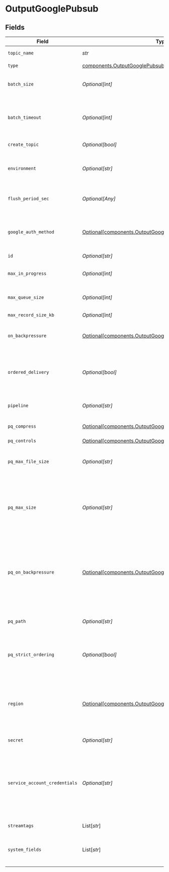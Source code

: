 # OutputGooglePubsub


## Fields

| Field                                                                                                                                                                                                                                                                                                             | Type                                                                                                                                                                                                                                                                                                              | Required                                                                                                                                                                                                                                                                                                          | Description                                                                                                                                                                                                                                                                                                       |
| ----------------------------------------------------------------------------------------------------------------------------------------------------------------------------------------------------------------------------------------------------------------------------------------------------------------- | ----------------------------------------------------------------------------------------------------------------------------------------------------------------------------------------------------------------------------------------------------------------------------------------------------------------- | ----------------------------------------------------------------------------------------------------------------------------------------------------------------------------------------------------------------------------------------------------------------------------------------------------------------- | ----------------------------------------------------------------------------------------------------------------------------------------------------------------------------------------------------------------------------------------------------------------------------------------------------------------- |
| `topic_name`                                                                                                                                                                                                                                                                                                      | *str*                                                                                                                                                                                                                                                                                                             | :heavy_check_mark:                                                                                                                                                                                                                                                                                                | ID of the topic to send events to.                                                                                                                                                                                                                                                                                |
| `type`                                                                                                                                                                                                                                                                                                            | [components.OutputGooglePubsubType](../../models/components/outputgooglepubsubtype.md)                                                                                                                                                                                                                            | :heavy_check_mark:                                                                                                                                                                                                                                                                                                | N/A                                                                                                                                                                                                                                                                                                               |
| `batch_size`                                                                                                                                                                                                                                                                                                      | *Optional[int]*                                                                                                                                                                                                                                                                                                   | :heavy_minus_sign:                                                                                                                                                                                                                                                                                                | The maximum number of items the Google API should batch before it sends them to the topic.                                                                                                                                                                                                                        |
| `batch_timeout`                                                                                                                                                                                                                                                                                                   | *Optional[int]*                                                                                                                                                                                                                                                                                                   | :heavy_minus_sign:                                                                                                                                                                                                                                                                                                | The maximum amount of time, in milliseconds, that the Google API should wait to send a batch (if the Batch size is not reached).                                                                                                                                                                                  |
| `create_topic`                                                                                                                                                                                                                                                                                                    | *Optional[bool]*                                                                                                                                                                                                                                                                                                  | :heavy_minus_sign:                                                                                                                                                                                                                                                                                                | If enabled, create topic if it does not exist.                                                                                                                                                                                                                                                                    |
| `environment`                                                                                                                                                                                                                                                                                                     | *Optional[str]*                                                                                                                                                                                                                                                                                                   | :heavy_minus_sign:                                                                                                                                                                                                                                                                                                | Optionally, enable this config only on a specified Git branch. If empty, will be enabled everywhere.                                                                                                                                                                                                              |
| `flush_period_sec`                                                                                                                                                                                                                                                                                                | *Optional[Any]*                                                                                                                                                                                                                                                                                                   | :heavy_minus_sign:                                                                                                                                                                                                                                                                                                | Maximum time to wait before sending a batch (when Max batch size is not reached).                                                                                                                                                                                                                                 |
| `google_auth_method`                                                                                                                                                                                                                                                                                              | [Optional[components.OutputGooglePubsubAuthenticationMethod]](../../models/components/outputgooglepubsubauthenticationmethod.md)                                                                                                                                                                                  | :heavy_minus_sign:                                                                                                                                                                                                                                                                                                | Google authentication method. Choose Auto to use environment variables PUBSUB_PROJECT and PUBSUB_CREDENTIALS..                                                                                                                                                                                                    |
| `id`                                                                                                                                                                                                                                                                                                              | *Optional[str]*                                                                                                                                                                                                                                                                                                   | :heavy_minus_sign:                                                                                                                                                                                                                                                                                                | Unique ID for this output                                                                                                                                                                                                                                                                                         |
| `max_in_progress`                                                                                                                                                                                                                                                                                                 | *Optional[int]*                                                                                                                                                                                                                                                                                                   | :heavy_minus_sign:                                                                                                                                                                                                                                                                                                | The maximum number of in-progress API requests before backpressure is applied.                                                                                                                                                                                                                                    |
| `max_queue_size`                                                                                                                                                                                                                                                                                                  | *Optional[int]*                                                                                                                                                                                                                                                                                                   | :heavy_minus_sign:                                                                                                                                                                                                                                                                                                | Maximum number of queued batches before blocking.                                                                                                                                                                                                                                                                 |
| `max_record_size_kb`                                                                                                                                                                                                                                                                                              | *Optional[int]*                                                                                                                                                                                                                                                                                                   | :heavy_minus_sign:                                                                                                                                                                                                                                                                                                | Maximum size (KB) of batches to send.                                                                                                                                                                                                                                                                             |
| `on_backpressure`                                                                                                                                                                                                                                                                                                 | [Optional[components.OutputGooglePubsubBackpressureBehavior]](../../models/components/outputgooglepubsubbackpressurebehavior.md)                                                                                                                                                                                  | :heavy_minus_sign:                                                                                                                                                                                                                                                                                                | Whether to block, drop, or queue events when all receivers are exerting backpressure.                                                                                                                                                                                                                             |
| `ordered_delivery`                                                                                                                                                                                                                                                                                                | *Optional[bool]*                                                                                                                                                                                                                                                                                                  | :heavy_minus_sign:                                                                                                                                                                                                                                                                                                | If enabled, send events in the order they were added to the queue. For this to work correctly, the process receiving events must have ordering enabled.                                                                                                                                                           |
| `pipeline`                                                                                                                                                                                                                                                                                                        | *Optional[str]*                                                                                                                                                                                                                                                                                                   | :heavy_minus_sign:                                                                                                                                                                                                                                                                                                | Pipeline to process data before sending out to this output.                                                                                                                                                                                                                                                       |
| `pq_compress`                                                                                                                                                                                                                                                                                                     | [Optional[components.OutputGooglePubsubCompression]](../../models/components/outputgooglepubsubcompression.md)                                                                                                                                                                                                    | :heavy_minus_sign:                                                                                                                                                                                                                                                                                                | Codec to use to compress the persisted data.                                                                                                                                                                                                                                                                      |
| `pq_controls`                                                                                                                                                                                                                                                                                                     | [Optional[components.OutputGooglePubsubPqControls]](../../models/components/outputgooglepubsubpqcontrols.md)                                                                                                                                                                                                      | :heavy_minus_sign:                                                                                                                                                                                                                                                                                                | N/A                                                                                                                                                                                                                                                                                                               |
| `pq_max_file_size`                                                                                                                                                                                                                                                                                                | *Optional[str]*                                                                                                                                                                                                                                                                                                   | :heavy_minus_sign:                                                                                                                                                                                                                                                                                                | The maximum size to store in each queue file before closing and optionally compressing (KB, MB, etc.).                                                                                                                                                                                                            |
| `pq_max_size`                                                                                                                                                                                                                                                                                                     | *Optional[str]*                                                                                                                                                                                                                                                                                                   | :heavy_minus_sign:                                                                                                                                                                                                                                                                                                | The maximum amount of disk space the queue is allowed to consume. Once reached, the system stops queueing and applies the fallback Queue-full behavior. Enter a numeral with units of KB, MB, etc.                                                                                                                |
| `pq_on_backpressure`                                                                                                                                                                                                                                                                                              | [Optional[components.OutputGooglePubsubQueueFullBehavior]](../../models/components/outputgooglepubsubqueuefullbehavior.md)                                                                                                                                                                                        | :heavy_minus_sign:                                                                                                                                                                                                                                                                                                | Whether to block or drop events when the queue is exerting backpressure (full capacity or low disk). 'Block' is the same behavior as non-PQ blocking. 'Drop new data' throws away incoming data, while leaving the contents of the PQ unchanged.                                                                  |
| `pq_path`                                                                                                                                                                                                                                                                                                         | *Optional[str]*                                                                                                                                                                                                                                                                                                   | :heavy_minus_sign:                                                                                                                                                                                                                                                                                                | The location for the persistent queue files. To this field's value, the system will append: /<worker-id>/<output-id>.                                                                                                                                                                                             |
| `pq_strict_ordering`                                                                                                                                                                                                                                                                                              | *Optional[bool]*                                                                                                                                                                                                                                                                                                  | :heavy_minus_sign:                                                                                                                                                                                                                                                                                                | Toggle this off to forward new events to receiver(s) before queue is flushed. Otherwise, default drain behavior is FIFO (first in, first out).                                                                                                                                                                    |
| `region`                                                                                                                                                                                                                                                                                                          | [Optional[components.OutputGooglePubsubRegion]](../../models/components/outputgooglepubsubregion.md)                                                                                                                                                                                                              | :heavy_minus_sign:                                                                                                                                                                                                                                                                                                | Region to publish messages to. Select 'default' to allow Google to auto-select the nearest region. When using ordered delivery, the selected region must be allowed by message storage policy.                                                                                                                    |
| `secret`                                                                                                                                                                                                                                                                                                          | *Optional[str]*                                                                                                                                                                                                                                                                                                   | :heavy_minus_sign:                                                                                                                                                                                                                                                                                                | Select (or create) a stored text secret                                                                                                                                                                                                                                                                           |
| `service_account_credentials`                                                                                                                                                                                                                                                                                     | *Optional[str]*                                                                                                                                                                                                                                                                                                   | :heavy_minus_sign:                                                                                                                                                                                                                                                                                                | Contents of service account credentials (JSON keys) file downloaded from Google Cloud. To upload a file, click the upload button at this field's upper right. As an alternative, you can use environment variables (see [here](https://googleapis.dev/ruby/google-cloud-pubsub/latest/file.AUTHENTICATION.html)). |
| `streamtags`                                                                                                                                                                                                                                                                                                      | List[*str*]                                                                                                                                                                                                                                                                                                       | :heavy_minus_sign:                                                                                                                                                                                                                                                                                                | Add tags for filtering and grouping in @{product}.                                                                                                                                                                                                                                                                |
| `system_fields`                                                                                                                                                                                                                                                                                                   | List[*str*]                                                                                                                                                                                                                                                                                                       | :heavy_minus_sign:                                                                                                                                                                                                                                                                                                | Set of fields to automatically add to events using this output. E.g.: cribl_pipe, c*. Wildcards supported.                                                                                                                                                                                                        |